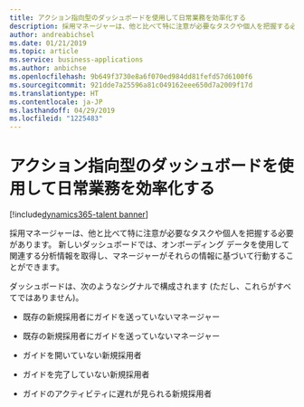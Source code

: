 ```yaml
---
title: アクション指向型のダッシュボードを使用して日常業務を効率化する
description: 採用マネージャーは、他と比べて特に注意が必要なタスクや個人を把握する必要があります。
author: andreabichsel
ms.date: 01/21/2019
ms.topic: article
ms.service: business-applications
ms.author: anbichse
ms.openlocfilehash: 9b649f3730e8a6f070ed984dd81fefd57d6100f6
ms.sourcegitcommit: 921dde7a25596a81c049162eee650d7a2009f17d
ms.translationtype: HT
ms.contentlocale: ja-JP
ms.lasthandoff: 04/29/2019
ms.locfileid: "1225483"
---
```

#  <a name="use-action-oriented-dashboards-to-streamline-your-daily-tasks"></a>アクション指向型のダッシュボードを使用して日常業務を効率化する
[!include[dynamics365-talent banner](../../includes/dynamics365-talent.md)]



採用マネージャーは、他と比べて特に注意が必要なタスクや個人を把握する必要があります。  新しいダッシュボードでは、オンボーディング データを使用して関連する分析情報を取得し、マネージャーがそれらの情報に基づいて行動することができます。

ダッシュボードは、次のようなシグナルで構成されます (ただし、これらがすべてではありません)。

-   既存の新規採用者にガイドを送っていないマネージャー

-   既存の新規採用者にガイドを送っていないマネージャー

-   ガイドを開いていない新規採用者

-   ガイドを完了していない新規採用者

-   ガイドのアクティビティに遅れが見られる新規採用者
